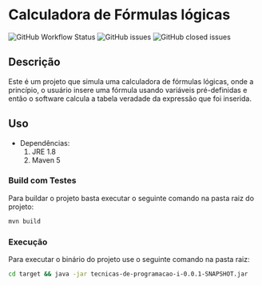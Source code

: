 # Calculadora de Fórmulas lógicas

![GitHub Workflow Status](https://img.shields.io/github/workflow/status/ubiratann/tecnicas-de-programacao-i/Java%20CI%20with%20Maven)
![GitHub issues](https://img.shields.io/github/issues-raw/ubiratann/tecnicas-de-programacao-i)
![GitHub closed issues](https://img.shields.io/github/issues-closed-raw/ubiratann/tecnicas-de-programacao-i?color=purple)


## Descrição

Este é um projeto que simula uma calculadora de fórmulas lógicas, onde a princípio, o usuário insere uma fórmula usando variáveis pré-definidas e então o software calcula a tabela veradade da expressão que foi inserida.

## Uso

- Dependências:
	1. JRE 1.8
	1. Maven 5

### Build com Testes
	
Para buildar o projeto basta executar o seguinte comando na pasta raiz do projeto:

```bash
mvn build
```

### Execução

Para executar o binário do projeto use o seguinte comando na pasta raiz:

```bash
cd target && java -jar tecnicas-de-programacao-i-0.0.1-SNAPSHOT.jar
```
